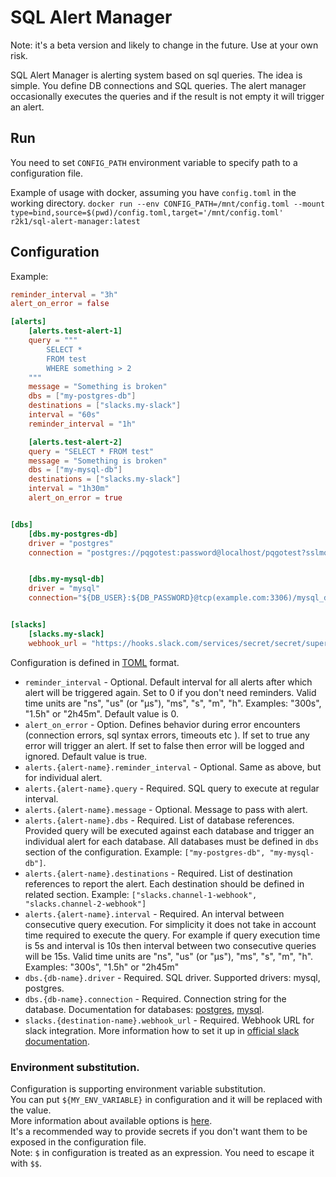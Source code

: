 # SQL Alert Manager

Note: it's a beta version and likely to change in the future. Use at your own risk.

SQL Alert Manager is alerting system based on sql queries.
The idea is simple. You define DB connections and SQL queries. The alert manager occasionally executes the queries and if the result is not empty it will trigger an alert.

## Run

You need to set `CONFIG_PATH` environment variable to specify path to a configuration file.

Example of usage with docker, assuming you have `config.toml` in the working directory.
```docker run --env CONFIG_PATH=/mnt/config.toml --mount type=bind,source=$(pwd)/config.toml,target='/mnt/config.toml' r2k1/sql-alert-manager:latest```


## Configuration

Example:

```toml
reminder_interval = "3h"
alert_on_error = false

[alerts]
    [alerts.test-alert-1]
    query = """
        SELECT *
        FROM test
        WHERE something > 2
    """
    message = "Something is broken"
    dbs = ["my-postgres-db"]
    destinations = ["slacks.my-slack"]
    interval = "60s"
    reminder_interval = "1h"

    [alerts.test-alert-2]
    query = "SELECT * FROM test"
    message = "Something is broken"
    dbs = ["my-mysql-db"]
    destinations = ["slacks.my-slack"]
    interval = "1h30m"
    alert_on_error = true


[dbs]
    [dbs.my-postgres-db]
    driver = "postgres"
    connection = "postgres://pqgotest:password@localhost/pqgotest?sslmode=verify-full"


    [dbs.my-mysql-db]
    driver = "mysql"
    connection="${DB_USER}:${DB_PASSWORD}@tcp(example.com:3306)/mysql_db"


[slacks]
    [slacks.my-slack]
    webhook_url = "https://hooks.slack.com/services/secret/secret/supersecret"

```


Configuration is defined in [TOML](https://github.com/toml-lang/toml) format.
- `reminder_interval` - Optional. Default interval for all alerts after which alert will be triggered again. Set to 0 if you don't need reminders. Valid time units are "ns", "us" (or "µs"), "ms", "s", "m", "h". Examples: "300s", "1.5h" or "2h45m". Default value is 0.
- `alert_on_error` - Option. Defines behavior during error encounters (connection errors, sql syntax errors, timeouts etc ). If set to true any error will trigger an alert. If set to false then error will be logged and ignored. Default value is true.
- `alerts.{alert-name}.reminder_interval` - Optional. Same as above, but for individual alert.
- `alerts.{alert-name}.query` - Required. SQL query to execute at regular interval.
- `alerts.{alert-name}.message` - Optional. Message to pass with alert.
- `alerts.{alert-name}.dbs` - Required. List of database references. Provided query will be executed against each database and trigger an individual alert for each database. All databases must be defined in `dbs` section of the configuration. Example: `["my-postgres-db", "my-mysql-db"]`.
- `alerts.{alert-name}.destinations` - Required. List of destination references to report the alert. Each destination should be defined in related section. Example: `["slacks.channel-1-webhook", "slacks.channel-2-webhook"]`
- `alerts.{alert-name}.interval` - Required. An interval between consecutive query execution. For simplicity it does not take in account time required to execute the query. For example if query execution time is 5s and interval is 10s then interval between two consecutive queries will be 15s. Valid time units are "ns", "us" (or "µs"), "ms", "s", "m", "h". Examples: "300s", "1.5h" or "2h45m"
- `dbs.{db-name}.driver` - Required. SQL driver. Supported drivers: mysql, postgres.
- `dbs.{db-name}.connection` - Required. Connection string for the database. Documentation for databases: [postgres](https://www.postgresql.org/docs/current/libpq-connect.html#LIBPQ-CONNSTRING), [mysql](https://github.com/go-sql-driver/mysql#dsn-data-source-name).
- `slacks.{destination-name}.webhook_url` - Required. Webhook URL for slack integration. More information how to set it up in [official slack documentation](https://api.slack.com/messaging/webhooks).

### Environment substitution.

Configuration is supporting environment variable substitution.\
You can put `${MY_ENV_VARIABLE}` in configuration and it will be replaced with the value.\
More information about available options is [here](https://github.com/a8m/envsubst#docs).\
It's a recommended way to provide secrets if you don't want them to be exposed in the configuration file.\
Note: `$` in configuration is treated as an expression. You need to escape it with `$$`.
